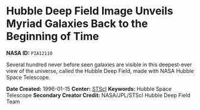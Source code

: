 # Hubble Deep Field Image Unveils Myriad Galaxies Back to the Beginning of Time

**NASA ID:** `PIA12110`

Several hundred never before seen galaxies are visible in this deepest-ever view of 
the universe, called the Hubble Deep Field, made with NASA Hubble Space Telescope.

**Date Created:** 1996-01-15
**Center:** [STScI](https://hubblesite.org/)
**Keywords:** Hubble Space Telescope
**Secondary Creator Credit:** NASA/JPL/STScI Hubble Deep Field Team

